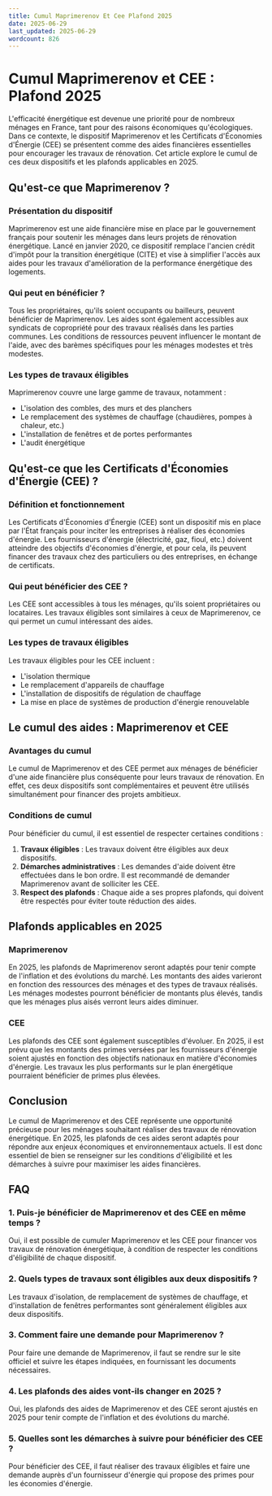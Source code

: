 ```yaml
---
title: Cumul Maprimerenov Et Cee Plafond 2025
date: 2025-06-29
last_updated: 2025-06-29
wordcount: 826
---
```


# Cumul Maprimerenov et CEE : Plafond 2025

L'efficacité énergétique est devenue une priorité pour de nombreux ménages en France, tant pour des raisons économiques qu'écologiques. Dans ce contexte, le dispositif Maprimerenov et les Certificats d'Économies d'Énergie (CEE) se présentent comme des aides financières essentielles pour encourager les travaux de rénovation. Cet article explore le cumul de ces deux dispositifs et les plafonds applicables en 2025.

## Qu'est-ce que Maprimerenov ?

### Présentation du dispositif

Maprimerenov est une aide financière mise en place par le gouvernement français pour soutenir les ménages dans leurs projets de rénovation énergétique. Lancé en janvier 2020, ce dispositif remplace l'ancien crédit d'impôt pour la transition énergétique (CITE) et vise à simplifier l'accès aux aides pour les travaux d'amélioration de la performance énergétique des logements.

### Qui peut en bénéficier ?

Tous les propriétaires, qu'ils soient occupants ou bailleurs, peuvent bénéficier de Maprimerenov. Les aides sont également accessibles aux syndicats de copropriété pour des travaux réalisés dans les parties communes. Les conditions de ressources peuvent influencer le montant de l'aide, avec des barèmes spécifiques pour les ménages modestes et très modestes.

### Les types de travaux éligibles

Maprimerenov couvre une large gamme de travaux, notamment :

- L'isolation des combles, des murs et des planchers
- Le remplacement des systèmes de chauffage (chaudières, pompes à chaleur, etc.)
- L'installation de fenêtres et de portes performantes
- L'audit énergétique

## Qu'est-ce que les Certificats d'Économies d'Énergie (CEE) ?

### Définition et fonctionnement

Les Certificats d'Économies d'Énergie (CEE) sont un dispositif mis en place par l'État français pour inciter les entreprises à réaliser des économies d'énergie. Les fournisseurs d'énergie (électricité, gaz, fioul, etc.) doivent atteindre des objectifs d'économies d'énergie, et pour cela, ils peuvent financer des travaux chez des particuliers ou des entreprises, en échange de certificats.

### Qui peut bénéficier des CEE ?

Les CEE sont accessibles à tous les ménages, qu'ils soient propriétaires ou locataires. Les travaux éligibles sont similaires à ceux de Maprimerenov, ce qui permet un cumul intéressant des aides.

### Les types de travaux éligibles

Les travaux éligibles pour les CEE incluent :

- L'isolation thermique
- Le remplacement d'appareils de chauffage
- L'installation de dispositifs de régulation de chauffage
- La mise en place de systèmes de production d'énergie renouvelable

## Le cumul des aides : Maprimerenov et CEE

### Avantages du cumul

Le cumul de Maprimerenov et des CEE permet aux ménages de bénéficier d'une aide financière plus conséquente pour leurs travaux de rénovation. En effet, ces deux dispositifs sont complémentaires et peuvent être utilisés simultanément pour financer des projets ambitieux.

### Conditions de cumul

Pour bénéficier du cumul, il est essentiel de respecter certaines conditions :

1. **Travaux éligibles** : Les travaux doivent être éligibles aux deux dispositifs.
2. **Démarches administratives** : Les demandes d'aide doivent être effectuées dans le bon ordre. Il est recommandé de demander Maprimerenov avant de solliciter les CEE.
3. **Respect des plafonds** : Chaque aide a ses propres plafonds, qui doivent être respectés pour éviter toute réduction des aides.

## Plafonds applicables en 2025

### Maprimerenov

En 2025, les plafonds de Maprimerenov seront adaptés pour tenir compte de l'inflation et des évolutions du marché. Les montants des aides varieront en fonction des ressources des ménages et des types de travaux réalisés. Les ménages modestes pourront bénéficier de montants plus élevés, tandis que les ménages plus aisés verront leurs aides diminuer.

### CEE

Les plafonds des CEE sont également susceptibles d'évoluer. En 2025, il est prévu que les montants des primes versées par les fournisseurs d'énergie soient ajustés en fonction des objectifs nationaux en matière d'économies d'énergie. Les travaux les plus performants sur le plan énergétique pourraient bénéficier de primes plus élevées.

## Conclusion

Le cumul de Maprimerenov et des CEE représente une opportunité précieuse pour les ménages souhaitant réaliser des travaux de rénovation énergétique. En 2025, les plafonds de ces aides seront adaptés pour répondre aux enjeux économiques et environnementaux actuels. Il est donc essentiel de bien se renseigner sur les conditions d'éligibilité et les démarches à suivre pour maximiser les aides financières.

## FAQ

### 1. Puis-je bénéficier de Maprimerenov et des CEE en même temps ?

Oui, il est possible de cumuler Maprimerenov et les CEE pour financer vos travaux de rénovation énergétique, à condition de respecter les conditions d'éligibilité de chaque dispositif.

### 2. Quels types de travaux sont éligibles aux deux dispositifs ?

Les travaux d'isolation, de remplacement de systèmes de chauffage, et d'installation de fenêtres performantes sont généralement éligibles aux deux dispositifs.

### 3. Comment faire une demande pour Maprimerenov ?

Pour faire une demande de Maprimerenov, il faut se rendre sur le site officiel et suivre les étapes indiquées, en fournissant les documents nécessaires.

### 4. Les plafonds des aides vont-ils changer en 2025 ?

Oui, les plafonds des aides de Maprimerenov et des CEE seront ajustés en 2025 pour tenir compte de l'inflation et des évolutions du marché.

### 5. Quelles sont les démarches à suivre pour bénéficier des CEE ?

Pour bénéficier des CEE, il faut réaliser des travaux éligibles et faire une demande auprès d'un fournisseur d'énergie qui propose des primes pour les économies d'énergie.